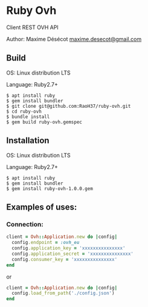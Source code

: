 # Ruby Ovh

Client REST OVH API

Author: Maxime Désécot <maxime.desecot@gmail.com>

## Build

OS: Linux distribution LTS

Language: Ruby2.7+

```
$ apt install ruby
$ gem install bundler
$ git clone git@github.com:RaoH37/ruby-ovh.git
$ cd ruby-ovh
$ bundle install
$ gem build ruby-ovh.gemspec
```

## Installation

OS: Linux distribution LTS

Language: Ruby2.7+

```
$ apt install ruby
$ gem install bundler
$ gem install ruby-ovh-1.0.0.gem
```

## Examples of uses:

### Connection:

```ruby
client = Ovh::Application.new do |config|
  config.endpoint = :ovh_eu
  config.application_key = 'xxxxxxxxxxxxxxx'
  config.application_secret = 'xxxxxxxxxxxxxxx'
  config.consumer_key = 'xxxxxxxxxxxxxxx'
end
````
or
```ruby
client = Ovh::Application.new do |config|
  config.load_from_path('./config.json')
end
````